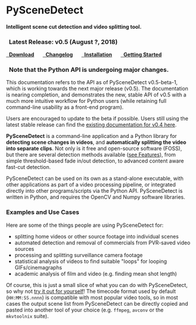 <h1 class="wy-text-neutral">PySceneDetect &nbsp;<span class="fa fa-film wy-text-info"></span></h1>
<h4 class="wy-text-info">Intelligent scene cut detection and video splitting tool.</h4>

<div class="important">
<h3 class="wy-text-neutral"><span class="fa fa-info-circle wy-text-info"></span>&nbsp; Latest Release: <b>v0.5</b> (August ?, 2018)</h3>
<a href="download/" class="btn btn-success" style="margin-bottom:8px;" role="button"><span class="fa fa-download"></span>&nbsp; <b>Download</b></a> &nbsp;&nbsp;&nbsp;&nbsp; <a href="changelog/" class="btn btn-info" style="margin-bottom:8px;" role="button"><span class="fa fa-reorder"></span>&nbsp; <b>Changelog</b></a> &nbsp;&nbsp;&nbsp;&nbsp; <a href="download/#installation" class="btn btn-warning" style="margin-bottom:8px;" role="button"><span class="fa fa-gear"></span>&nbsp; <b>Installation</b></a> &nbsp;&nbsp;&nbsp;&nbsp; <a href="examples/usage/" class="btn btn-danger" style="margin-bottom:8px;" role="button"><span class="fa fa-book"></span>&nbsp; <b>Getting Started</b></a>
</div>


<div class="warning">
<h3><span class="fa wy-text-warning"></span>&nbsp; Note that the Python API is undergoing major changes.</h3>
This documentation refers to the API as of PySceneDetect v0.5-beta-1, which is working towards the next major release (v0.5).  The documentation is nearing completion, and demonstrates the new, stable API of v0.5 with a much more intuitive workflow for Python users (while retaining full command-line usability as a front-end program).

Users are encouraged to update to the beta if possible.  Users still using the latest stable release can find the <a href="https://pyscenedetect.readthedocs.io/en/v0.4/reference/python-api/">existing documentation for v0.4 here</a>.
</div>



**PySceneDetect** is a command-line application and a Python library for **detecting scene changes in videos**, and **automatically splitting the video into separate clips**.  Not only is it free and open-source software (FOSS), but there are several detection methods available ([see Features](features.md)), from simple threshold-based fade in/out detection, to advanced content aware fast-cut detection.

PySceneDetect can be used on its own as a stand-alone executable, with other applications as part of a video processing pipeline, or integrated directly into other programs/scripts via the Python API.  PySceneDetect is written in Python, and requires the OpenCV and Numpy software libraries.


<h3>Examples and Use Cases</h3>

Here are some of the things people are using PySceneDetect for:

 - splitting home videos or other source footage into individual scenes
 - automated detection and removal of commercials from PVR-saved video sources
 - processing and splitting surveillance camera footage
 - statistical analysis of videos to find suitable "loops" for looping GIFs/cinemagraphs
 - academic analysis of film and video (e.g. finding mean shot length)

Of course, this is just a small slice of what you can do with PySceneDetect, so why not <a href="download/" alt="Download PySceneDetect">try it out for yourself</a>!  The timecode format used by default (`HH:MM:SS.nnnn`) is compatible with most popular video tools, so in most cases the output scene list from PySceneDetect can be directly copied and pasted into another tool of your choice (e.g. `ffmpeg`, `avconv` or the `mkvtoolnix` suite).

